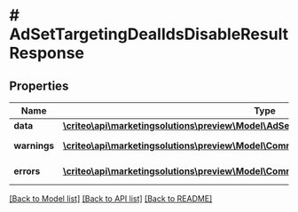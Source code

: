 # # AdSetTargetingDealIdsDisableResultResponse

## Properties

Name | Type | Description | Notes
------------ | ------------- | ------------- | -------------
**data** | [**\criteo\api\marketingsolutions\preview\Model\AdSetTargetingDealIdsDisableResultResource**](AdSetTargetingDealIdsDisableResultResource.md) |  | [optional]
**warnings** | [**\criteo\api\marketingsolutions\preview\Model\CommonProblem[]**](CommonProblem.md) |  | [optional] [readonly]
**errors** | [**\criteo\api\marketingsolutions\preview\Model\CommonProblem[]**](CommonProblem.md) |  | [optional] [readonly]

[[Back to Model list]](../../README.md#models) [[Back to API list]](../../README.md#endpoints) [[Back to README]](../../README.md)
